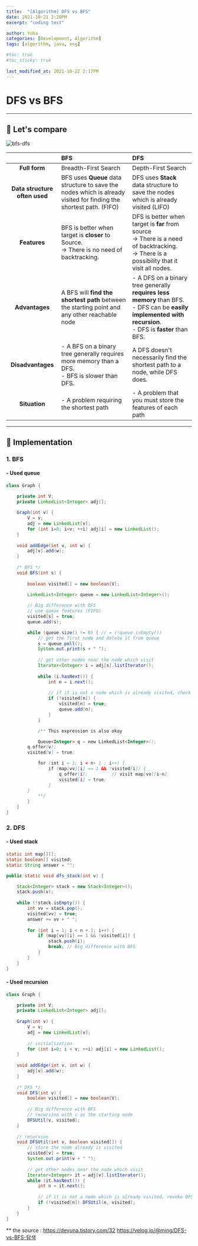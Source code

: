 ```yaml
---
title:  "[Algorithm] DFS vs BFS"
date: 2021-10-21 2:20PM
excerpt: "coding test"

author: Yuha
categories: [Development, Algorithm]
tags: [algorithm, java, eng]

#toc: true
#toc_sticky: true
 
last_modified_at: 2021-10-22 2:17PM
---
```

# DFS vs BFS
---
## 📌 Let's compare

![bfs-dfs](https://user-images.githubusercontent.com/83699657/138210966-cf002fa1-ee52-45e3-a775-a2fa5a13e859.png)

||BFS|DFS|
|:---:|:---|:---|
|**Full form**|Breadth-First Search|Depth-First Search|
|**Data structure often used** | BFS uses **Queue** data structure to save the nodes which is already visited for finding the shortest path. (FIFO)| DFS uses **Stack** data structure to save the nodes which is already visited (LIFO) |
|**Features**| BFS is better when target is **closer** to Source.<br> -> There is no need of backtracking. | DFS is better when target is **far** from source<br> -> There is a need of backtracking.<br> -> There is a possibility that it visit all nodes.|
|**Advantages**| A BFS will **find the shortest path** between the starting point and any other reachable node| - A DFS on a binary tree generally **requires less memory** than BFS. <br> - DFS can be **easily implemented with recursion**. <br> - DFS is **faster** than BFS. |
|**Disadvantages**| - A BFS on a binary tree generally requires more memory than a DFS. <br> - BFS is slower than DFS. | A DFS doesn't necessarily find the shortest path to a node, while DFS does. |
|**Situation**| - A problem requiring the shortest path | - A problem that you must store the features of each path |

---
## 📌 Implementation
### **1. BFS**
#### - Used queue
```java
class Graph { 

    private int V; 
    private LinkedList<Integer> adj[]; 
    
    Graph(int v) { 
        V = v; 
        adj = new LinkedList[v]; 
        for (int i=0; i<v; ++i) adj[i] = new LinkedList(); 
    } 
    
    void addEdge(int v, int w) { 
        adj[v].add(w); 
    } 
    
    /* BFS */ 
    void BFS(int s) { 
        
        boolean visited[] = new boolean[V]; 

        LinkedList<Integer> queue = new LinkedList<Integer>(); 
        
        // Big difference with DFS
        // use queue features (FIFO)
        visited[s] = true; 
        queue.add(s); 

        while (queue.size() != 0) { // = (!queue.isEmpty()) 
            // get the first node and delete it from queue
            s = queue.poll(); 
            System.out.print(s + " "); 
            
            // get other nodes near the node which visit
            Iterator<Integer> i = adj[s].listIterator(); 
            
            while (i.hasNext()) { 
                int n = i.next(); 
                
                // if it is not a node which is already visited, check visiting and send to the last
                if (!visited[n]) { 
                    visited[n] = true;
                    queue.add(n); 
                } 
            }

            /** This expression is also okay

            Queue<Integer> q = new LinkedList<Integer>();
	    q.offer(v);
	    visited[v] = true;

            for (int i = 1; i < n+ 1 ; i++) {
                if (map[vv][i] == 1 && !visited[i]) {
                    q.offer(i);			// visit map[vv][i~n]
                    visited[i] = true;
                }
	    }
            **/
        }
    }
}
```
### **2. DFS**
#### - Used stack
```java
static int map[][];
static boolean[] visited;	
static String answer = "";

public static void dfs_stack(int v) {

	Stack<Integer> stack = new Stack<Integer>();
	stack.push(v);
	
	while (!stack.isEmpty()) {
		int vv = stack.pop();
		visited[vv] = true;	
		answer += vv + " ";
		
		for (int i = 1; i < n + 1; i++) {
			if (map[vv][i] == 1 && !visited[i]) {
				stack.push(i);
				break; // Big difference with BFS
			}
		}
	}
}
```
#### - Used recursion
```java
class Graph { 

    private int V;
    private LinkedList<Integer> adj[];
    
    Graph(int v) { 
        V = v; 
        adj = new LinkedList[v]; 
        
        // initialization
        for (int i=0; i < v; ++i) adj[i] = new LinkedList(); 
    } 
    
    void addEdge(int v, int w) { 
        adj[v].add(w); 
    } 
    
    /* DFS */ 
    void DFS(int v) { 
        boolean visited[] = new boolean[V]; 
        
        // Big difference with BFS
        // recursion with v as the starting node
        DFSUtil(v, visited); 
    } 
    
    // recursion
    void DFSUtil(int v, boolean visited[]) { 
        // store the node already is visited 
        visited[v] = true; 
        System.out.print(v + " "); 
        
        // get other nodes near the node which visit
        Iterator<Integer> it = adj[v].listIterator();
        while (it.hasNext()) { 
            int n = it.next(); 
            
            // if it is not a node which is already visited, revoke DFSUtil 
            if (!visited[n]) DFSUtil(n, visited); 
        }
    }
}

```
** the source 
: <https://devuna.tistory.com/32>
<https://velog.io/@ming/DFS-vs-BFS-탐색>
